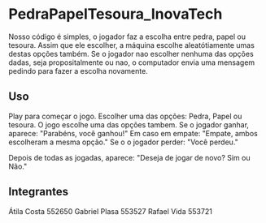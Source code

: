 # PedraPapelTesoura_InovaTech

Nosso código é simples, o jogador faz a escolha entre pedra, papel ou tesoura. Assim que ele escolher, a máquina escolhe aleatótiamente umas destas opções também.
Se o jogador nao escolher nenhuma das opções dadas, seja propositalmente ou nao, o computador envia uma mensagem pedindo para fazer a escolha novamente.

## Uso

Play para começar o jogo.
Escolher uma das opções: Pedra, Papel ou tesoura.
O jogo escolhe uma das opções tambem.
Se o jogador ganhar, aparece: "Parabéns, você ganhou!"
Em caso em empate: "Empate, ambos escolheram a mesma opção."
Se o o jogador perder: "Você perdeu."

Depois de todas as jogadas, aparece: "Deseja de jogar de novo? Sim ou Não."

## Integrantes

Átila Costa 552650
Gabriel Plasa 553527
Rafael Vida 553721
